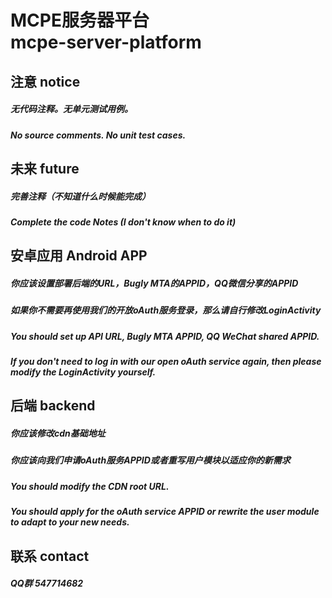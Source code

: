 # MCPE服务器平台<br>mcpe-server-platform

## 注意 notice
##### 无代码注释。无单元测试用例。
##### No source comments. No unit test cases.

## 未来 future
##### 完善注释（不知道什么时候能完成）
##### Complete the code Notes (I don't know when to do it)

## 安卓应用 Android APP
##### 你应该设置部署后端的URL，Bugly MTA的APPID，QQ微信分享的APPID
##### 如果你不需要再使用我们的开放oAuth服务登录，那么请自行修改LoginActivity
##### You should set up API URL, Bugly MTA APPID, QQ WeChat shared APPID.
##### If you don't need to log in with our open oAuth service again, then please modify the LoginActivity yourself.

## 后端 backend
##### 你应该修改cdn基础地址
##### 你应该向我们申请oAuth服务APPID或者重写用户模块以适应你的新需求
##### You should modify the CDN root URL.
##### You should apply for the oAuth service APPID or rewrite the user module to adapt to your new needs.

## 联系 contact
##### QQ群 547714682